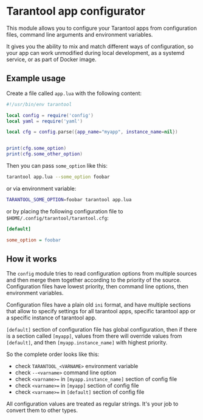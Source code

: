 # Tarantool app configurator

This module allows you to configure your Tarantool apps from
configuration files, command line arguments and environment variables.

It gives you the ability to mix and match different ways of
configuration, so your app can work unmodified during local
development, as a systemd service, or as part of Docker image.

## Example usage

Create a file called `app.lua` with the following content:

```lua
#!/usr/bin/env tarantool

local config = require('config')
local yaml = require('yaml')

local cfg = config.parse({app_name="myapp", instance_name=nil})


print(cfg.some_option)
print(cfg.some_other_option)
```


Then you can pass `some_option` like this:

```sh
tarantool app.lua --some_option foobar
```

or via environment variable:

```sh
TARANTOOL_SOME_OPTION=foobar tarantool app.lua
```

or by placing the following configuration file to `$HOME/.config/tarantool/tarantool.cfg`:

```ini
[default]

some_option = foobar

```

## How it works

The `config` module tries to read configuration options from multiple
sources and then merge them together according to the priority of the
source. Configuration files have lowest priority, then command line
options, then environment variables.

Configuration files have a plain old `ini` format, and have multiple
sections that allow to specify settings for all tarantool apps,
specific tarantool app or a specific instance of tarantool app.

`[default]` section of configuration file has global configuration,
then if there is a section called `[myapp]`, values from there will
override values from `[default]`, and then `[myapp.instance_name]`
with highest priority.


So the complete order looks like this:
- check `TARANTOOL_<VARNAME>` environment variable
- check `--<varname>` command line option
- check `<varname>=` in `[myapp.instance_name]` section of config file
- check `<varname>=` in `[myapp]` section of config file
- check `<varname>=` in `[default]` section of config file


All configuration values are treated as regular strings. It's your job
to convert them to other types.
